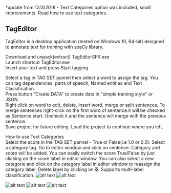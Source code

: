 *update from 12/3/2018 - Text Categories option was included,  small improvements. Read how to use text categories.<br/>
## TagEditor
TagEditor is a desktop application (tested on Windows 10, 64-bit) designed to annotate text for training with spaCy library.

Download and unpack(extract) TagEditorSFX.exe <br/>
Launch shortcut TagEditor.exe<br/>
Insert your text and press Start tagging. 

Select a tag in TAG SET pannel then select a word to assign the tag. You can tag dependencies, parts of speech, Named entities and Text Classification.<br/>
Press button "Create DATA" to create data in "simple training style" or JSON.<br/>
Right click on word to edit, delete, insert word, merge or split sentences. 
To merge sentences right-click on the first word of sentence.it will be checked as Sentence start. Uncheck it and the sentence will merge with the previous sentence. <br/>
Save project for future editing. Load the project to continue where you left.

How to use Text Categories<br/>
Select the score in the TAG SET pannel - True or False(i.e 1.0 or 0.0). Select a category tag. Go to editor window and click on sentence. Category and score will be added. You can easily switch the score True/False by just clicking on the score label in editor window. You can also select a new categorie and click on the category label in editor window to reassign the category label. Delete label by clicking on ❎. Supports multi-label classification. 
![alt text](https://raw.githubusercontent.com/GitDimma/Tag-Editor/master/pics/cats.png)
![alt text](https://raw.githubusercontent.com/GitDimma/Tag-Editor/master/pics/datpic1.png)

![alt text](https://raw.githubusercontent.com/GitDimma/Tag-Editor/master/pics/dep.png)
![alt text](https://raw.githubusercontent.com/GitDimma/Tag-Editor/master/pics/ner.png)
![alt text](https://raw.githubusercontent.com/GitDimma/Tag-Editor/master/pics/datpic.png)

